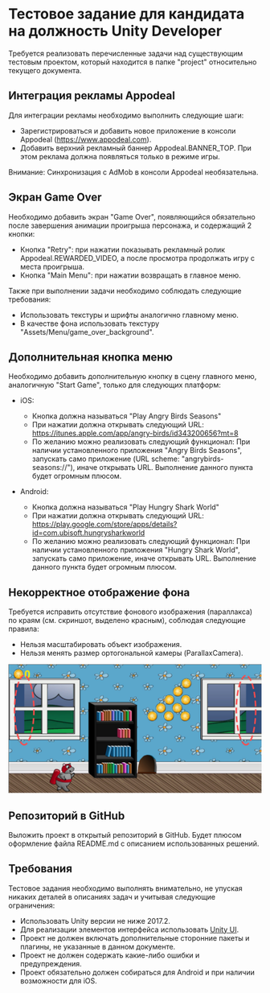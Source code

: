 # Тестовое задание для кандидата на должность Unity Developer

Требуется реализовать перечисленные задачи над существующим тестовым проектом, который находится в папке "project" относительно текущего документа.


## Интеграция рекламы Appodeal

Для интеграции рекламы необходимо выполнить следующие шаги:

- Зарегистрироваться и добавить новое приложение в консоли Appodeal (https://www.appodeal.com).
- Добавить верхний рекламный баннер Appodeal.BANNER_TOP. При этом реклама должна появляться только в режиме игры.

Внимание: Синхронизация с AdMob в консоли Appodeal необязательна.


## Экран Game Over

Необходимо добавить экран "Game Over", появляющийся обязательно после завершения анимации проигрыша персонажа, и содержащий 2 кнопки:

- Кнопка "Retry": при нажатии показывать рекламный ролик Appodeal.REWARDED_VIDEO, а после просмотра продолжать игру с места проигрыша.
- Кнопка "Main Menu": при нажатии возвращать в главное меню.

Также при выполнении задачи необходимо соблюдать следующие требования:

- Использовать текстуры и шрифты аналогично главному меню.
- В качестве фона использовать текстуру "Assets/Menu/game_over_background".


## Дополнительная кнопка меню

Необходимо добавить дополнительную кнопку в сцену главного меню, аналогичную "Start Game", только для следующих платформ:

- iOS:
	- Кнопка должна называться "Play Angry Birds Seasons"
	- При нажатии должна открывать следующий URL: https://itunes.apple.com/app/angry-birds/id343200656?mt=8
 	- По желанию можно реализовать следующий функционал:
 		При наличии установленного приложения "Angry Birds Seasons", запускать само приложение (URL scheme: "angrybirds-seasons://"), иначе открывать URL.
 		Выполнение данного пункта будет огромным плюсом.


- Android:
	- Кнопка должна называться "Play Hungry Shark World"
	- При нажатии должна открывать следующий URL: https://play.google.com/store/apps/details?id=com.ubisoft.hungrysharkworld
	- По желанию можно реализовать следующий функционал:
		При наличии установленного приложения "Hungry Shark World", запускать само приложение, иначе открывать URL.
		Выполнение данного пункта будет огромным плюсом.


## Некорректное отображение фона

Требуется исправить отсутствие фонового изображения (параллакса) по краям (см. скриншот, выделено красным), соблюдая следующие правила:

- Нельзя масштабировать объект изображения.
- Нельзя менять размер ортогональной камеры (ParallaxCamera).
 
 
<p align="center">
	<img src="Screenshot.jpg" width="1372"/>
</p>


## Репозиторий в GitHub

Выложить проект в открытый репозиторий в GitHub. Будет плюсом оформление файла README.md с описанием использованных решений.



## Требования

Тестовое задания необходимо выполнять внимательно, не упуская никаких деталей в описаниях
 задач и учитывая следующие ограничения:

- Использовать Unity версии не ниже 2017.2.
- Для реализации элементов интерфейса использовать [Unity UI](https://docs.unity3d.com/Manual/UISystem.html).
- Проект не должен включать дополнительные сторонние пакеты и плагины, не указанные в данном документе.
- Проект не должен содержать какие-либо ошибки и предупреждения.
- Проект обязательно должен собираться для Android и при наличии возможности для iOS.


